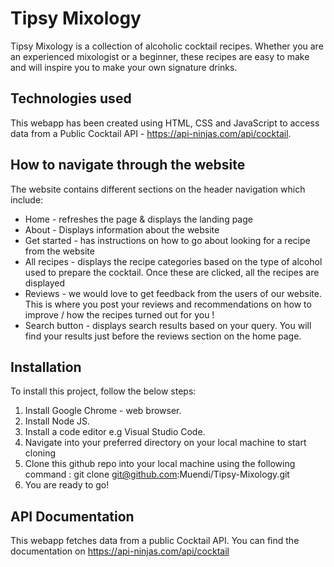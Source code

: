 # Tipsy Mixology
Tipsy Mixology is a collection of alcoholic cocktail recipes. Whether you are an experienced mixologist or a beginner, these recipes are easy to make and will inspire you to make your own signature drinks.

## Technologies used
This webapp has been created using HTML, CSS and JavaScript to access data from a Public Cocktail API - https://api-ninjas.com/api/cocktail.

## How to navigate through the website
The website contains different sections on the header navigation which include:
* Home - refreshes the page & displays the landing page
* About - Displays information about the website
* Get started - has instructions on how to go about looking for a recipe from the website
* All recipes - displays the recipe categories based on the type of alcohol used to prepare the cocktail. Once these are clicked, all the recipes are displayed
* Reviews - we would love to get feedback from the users of our website. This is where you post your reviews and recommendations on how to improve / how the recipes turned out for you !
* Search button - displays search results based on your query. You will find your results just before the reviews section on the home page.

## Installation
To install this project, follow the below steps: 
1. Install Google Chrome - web browser.
2. Install Node JS.
3. Install a code editor e.g Visual Studio Code.
4. Navigate into your preferred directory on your local machine to start cloning
5. Clone this github repo into your local machine using the following command : git clone git@github.com:Muendi/Tipsy-Mixology.git
6. You are ready to go!

## API Documentation
This webapp fetches data from a public Cocktail API. You can find the documentation on https://api-ninjas.com/api/cocktail 
